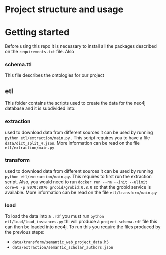 # Project structure and usage

# Getting started

Before using this repo it is necessary to install all the packages described on the `requirements.txt` file. Also 

### schema.ttl

This file describes the ontologies for our project

## etl

This folder contains the scripts used to create the data for the neo4j database
and it is subdivided into:

### extraction

used to download data from different sources it can be used by running `python etl/extraction/main.py` . This script 
requires you to have a file `data/dict_split_4.json`. More information can be read on the file `etl/extraction/main.py`

### transform

used to download data from different sources it can be used by running `python etl/extraction/main.py`. This requires
to first run the extraction script. Also, you would need to run `docker run --rm --init --ulimit core=0 -p 8070:8070 grobid/grobid:0.8.0`
so that the grobid service is available. More information can be read on the file `etl/transform/main.py`

### load

To load the data into a `.rdf` you must run `python etl/load/load_instances.py` thi will produce a `project-schema.rdf`
file this can then be loaded into neo4j. To run this you require the files produced by the previous steps:

- `data/transform/semantic_web_project_data.h5`
- `data/extraction/semantic_scholar_authors.json`

